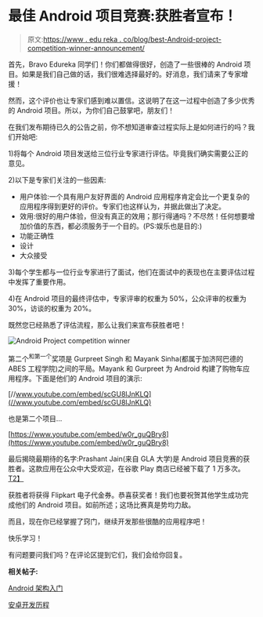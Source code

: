 # 最佳 Android 项目竞赛:获胜者宣布！

> 原文:[https://www . edu reka . co/blog/best-Android-project-competition-winner-announcement/](https://www.edureka.co/blog/best-android-project-competition-winner-announcement/)

首先，Bravo Edureka 同学们！你们都做得很好，创造了一些很棒的 Android 项目。如果是我们自己做的话，我们很难选择最好的。好消息，我们请来了专家增援！

然而，这个评价也让专家们感到难以置信。这说明了在这一过程中创造了多少优秀的 Android 项目。所以，为你们自己鼓掌吧，朋友们！

在我们发布期待已久的公告之前，你不想知道审查过程实际上是如何进行的吗？我们开始吧:

1)将每个 Android 项目发送给三位行业专家进行评估。毕竟我们确实需要公正的意见。

2)以下是专家们关注的一些因素:

*   用户体验:一个具有用户友好界面的 Android 应用程序肯定会比一个更复杂的应用程序得到更好的评价。专家们也这样认为，并据此做出了决定。
*   效用:很好的用户体验，但没有真正的效用；那行得通吗？不尽然！任何想要增加价值的东西，都必须服务于一个目的。(PS:娱乐也是目的:)
*   功能正确性
*   设计
*   大众接受

3)每个学生都与一位行业专家进行了面试，他们在面试中的表现也在主要评估过程中发挥了重要作用。

4)在 Android 项目的最终评估中，专家评审的权重为 50%，公众评审的权重为 30%，访谈的权重为 20%。

既然您已经熟悉了评估流程，那么让我们来宣布获胜者吧！

![Android Project competition winner](../Images/56d12e0256e7fc746eafef51b8eee19a.png)

第二个<sup>和第一个</sup>奖项是 Gurpreet Singh 和 Mayank Sinha(都属于加济阿巴德的 ABES 工程学院)之间的平局。Mayank 和 Gurpreet 为 Android 构建了购物车应用程序。下面是他们的 Android 项目的演示:

[//www.youtube.com/embed/scGU8lJnKLQ](//www.youtube.com/embed/scGU8lJnKLQ)

也是第二个项目…

[https://www.youtube.com/embed/w0r_guQBry8](https://www.youtube.com/embed/w0r_guQBry8)

最后揭晓最期待的名字:Prashant Jain(来自 GLA 大学)是 Android 项目竞赛的获胜者。这款应用在公众中大受欢迎，在谷歌 Play 商店已经被下载了 1 万多次。[T2】](http://edureka.in/blog/android-app-pnr-enquiry-edureka-student-project/ "Android App for PNR status enquiry")

获胜者将获得 Flipkart 电子代金券。恭喜获奖者！我们也要祝贺其他学生成功完成他们的 Android 项目。如前所述；这场比赛真是势均力敌。

而且，现在你已经掌握了窍门，继续开发那些很酷的应用程序吧！

快乐学习！

有问题要问我们吗？在评论区提到它们，我们会给你回复。

**相关帖子:**

[Android 架构入门](https://www.edureka.co/blog/beginners-guide-android-architecture/)

[安卓开发历程](https://www.edureka.co/android-development-certification-course)